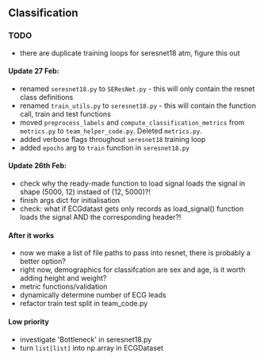 ## Classification

### TODO
- there are duplicate training loops for seresnet18 atm, figure this out

#### Update 27 Feb:
- renamed `seresnet18.py` to `SEResNet.py` - this will only contain the resnet class definitions
- renamed `train_utils.py` to `seresnet18.py` - this will contain the function call, train and test functions
- moved `preprocess_labels` and `compute_classification_metrics` from `metrics.py` to `team_helper_code.py`. Deleted `metrics.py`.
- added verbose flags throughout `seresnet18` training loop
- added `epochs` arg to `train` function in `seresnet18.py`

#### Update 26th Feb:
- check why the ready-made function to load signal loads the signal in shape (5000, 12) instaed of (12, 5000)?! 
- finish args dict for initialisation
- check: what if ECGdatast gets only records as load_signal() function loads the signal AND the corresponding header?!

#### After it works
- now we make a list of file paths to pass into resnet, there is probably a better option?
- right now, demographics for classifcation are sex and age, is it worth adding height and weight?
- metric functions/validation
- dynamically determine number of ECG leads
- refactor train test split in team_code.py

#### Low priority
- investigate 'Bottleneck' in seresnet18.py
- turn `list[list]` into np.array in ECGDataset